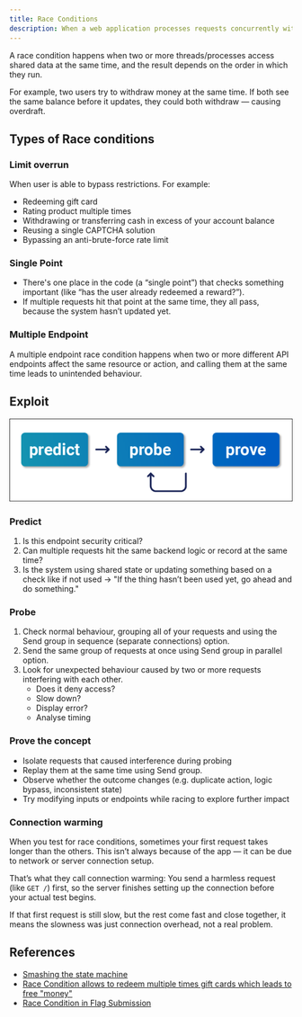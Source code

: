```yaml
---
title: Race Conditions
description: When a web application processes requests concurrently without proper synchronization, a race condition can occur, leading to unexpected or insecure outcomes.
---
```

A race condition happens when two or more threads/processes access shared data at the same time, and the result depends on the order in which they run.

For example, two users try to withdraw money at the same time.
If both see the same balance before it updates, they could both withdraw — causing overdraft.
## Types of Race conditions
### Limit overrun 
When user is able to bypass restrictions. For example:
- Redeeming gift card
- Rating product multiple times
- Withdrawing or transferring cash in excess of your account balance
- Reusing a single CAPTCHA solution
- Bypassing an anti-brute-force rate limit

### Single Point
- There's one place in the code (a “single point”) that checks something important (like “has the user already redeemed a reward?”).
- If multiple requests hit that point at the same time, they all pass, because the system hasn’t updated yet.
### Multiple Endpoint
A multiple endpoint race condition happens when two or more different API endpoints affect the same resource or action, and calling them at the same time leads to unintended behaviour.

## Exploit
![](../../../../public/images/Race_Conditions_20250612%20_225920.png)
### Predict
1. Is this endpoint security critical?
2. Can multiple requests hit the same backend logic or record at the same time?
3. Is the system using shared state or updating something based on a check like if not used → "If the thing hasn’t been used yet, go ahead and do something."
### Probe
1. Check normal behaviour, grouping all of your requests and using the Send group in sequence (separate connections) option.
2. Send the same group of requests at once using Send group in parallel option.
3. Look for unexpected behaviour caused by two or more requests interfering with each other.
	 - Does it deny access?
	 - Slow down?
	 - Display error?
	 - Analyse timing

### Prove the concept
- Isolate requests that caused interference during probing
- Replay them at the same time using Send group.
- Observe whether the outcome changes (e.g. duplicate action, logic bypass, inconsistent state)
- Try modifying inputs or endpoints while racing to explore further impact

### Connection warming
When you test for race conditions, sometimes your first request takes longer than the others. This isn’t always because of the app — it can be due to network or server connection setup.

That’s what they call connection warming:
You send a harmless request (like `GET /`) first, so the server finishes setting up the connection before your actual test begins.

If that first request is still slow, but the rest come fast and close together, it means the slowness was just connection overhead, not a real problem.
## References
- [Smashing the state machine](https://portswigger.net/research/smashing-the-state-machine#methodology)
- [Race Condition allows to redeem multiple times gift cards which leads to free "money"](https://hackerone.com/reports/759247)
- [Race Condition in Flag Submission](https://hackerone.com/reports/454949)
